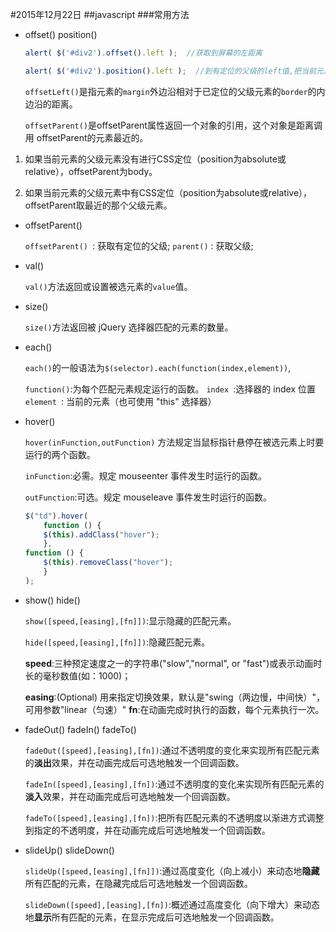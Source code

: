 #2015年12月22日
##javascript
###常用方法

 - offset()  position()

    ```javascript
    alert( $('#div2').offset().left );  //获取到屏幕的左距离
    
    alert( $('#div2').position().left );  //到有定位的父级的left值,把当前元素转化成类似定位的形式
    ```

    `offsetLeft()`是指元素的`margin`外边沿相对于已定位的父级元素的`border`的内边沿的距离。

    `offsetParent()`是offsetParent属性返回一个对象的引用，这个对象是距离调用 offsetParent的元素最近的。

1. 如果当前元素的父级元素没有进行CSS定位（position为absolute或relative），offsetParent为body。

2. 如果当前元素的父级元素中有CSS定位（position为absolute或relative），offsetParent取最近的那个父级元素。


 - offsetParent()
    
    `offsetParent() `: 获取有定位的父级;
    `parent()` : 获取父级;


 - val()

    `val()`方法返回或设置被选元素的`value`值。

 - size()

    `size()`方法返回被 jQuery 选择器匹配的元素的数量。

 - each()

    `each()`的一般语法为`$(selector).each(function(index,element))`,

    `function()`:为每个匹配元素规定运行的函数。
    `index `:选择器的 index 位置
    `element `: 当前的元素（也可使用 "this" 选择器）


 - hover()
    
    `hover(inFunction,outFunction)` 方法规定当鼠标指针悬停在被选元素上时要运行的两个函数。

    `inFunction`:必需。规定 mouseenter 事件发生时运行的函数。

    `outFunction`:可选。规定 mouseleave 事件发生时运行的函数。

    ```js 
    $("td").hover(
        function () {
        $(this).addClass("hover");
        },
    function () {
        $(this).removeClass("hover");
        }
    );
    ```


 - show()  hide()   

    `show([speed,[easing],[fn]])`:显示隐藏的匹配元素。

    `hide([speed,[easing],[fn]])`:隐藏匹配元素。
    

    **speed**:三种预定速度之一的字符串("slow","normal", or "fast")或表示动画时长的毫秒数值(如：1000)；

    **easing**:(Optional) 用来指定切换效果，默认是"swing（两边慢，中间快）"，可用参数"linear（匀速）"
    **fn**:在动画完成时执行的函数，每个元素执行一次。


 - fadeOut()    fadeIn()   fadeTo()

    `fadeOut([speed],[easing],[fn])`:通过不透明度的变化来实现所有匹配元素的**淡出**效果，并在动画完成后可选地触发一个回调函数。

    `fadeIn([speed],[easing],[fn])`:通过不透明度的变化来实现所有匹配元素的**淡入**效果，并在动画完成后可选地触发一个回调函数。

    `fadeTo([speed],[easing],[fn])`:把所有匹配元素的不透明度以渐进方式调整到指定的不透明度，并在动画完成后可选地触发一个回调函数。

 - slideUp()    slideDown()

    `slideUp([speed,[easing],[fn]])`:通过高度变化（向上减小）来动态地**隐藏**所有匹配的元素，在隐藏完成后可选地触发一个回调函数。

    `slideDown([speed],[easing],[fn])`:概述通过高度变化（向下增大）来动态地**显示**所有匹配的元素，在显示完成后可选地触发一个回调函数。
